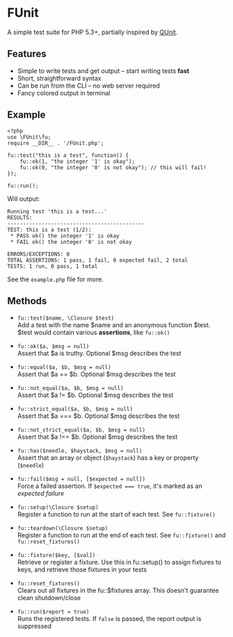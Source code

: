# FUnit

A simple test suite for PHP 5.3+, partially inspired by [QUnit](http://docs.jquery.com/QUnit).

## Features

* Simple to write tests and get output – start writing tests **fast**
* Short, straightforward syntax
* Can be run from the CLI – no web server required
* Fancy colored output in terminal

## Example

	<?php
	use \FUnit\fu;
	require __DIR__ . '/FUnit.php';

	fu::test("this is a test", function() {
		fu::ok(1, "the integer '1' is okay");
		fu::ok(0, "the integer '0' is not okay"); // this will fail!
	});

	fu::run();

Will output:

	Running test 'this is a test...'
	RESULTS:
	--------------------------------------------
	TEST: this is a test (1/2):
	 * PASS ok() the integer '1' is okay
	 * FAIL ok() the integer '0' is not okay

	ERRORS/EXCEPTIONS: 0
	TOTAL ASSERTIONS: 1 pass, 1 fail, 0 expected fail, 2 total
	TESTS: 1 run, 0 pass, 1 total

See the `example.php` file for more.


## Methods

* `fu::test($name, \Closure $test)`    
  Add a test with the name $name and an anonymous function $test. $test would contain various **assertions**, like `fu::ok()`

* `fu::ok($a, $msg = null)`    
  Assert that $a is truthy. Optional $msg describes the test

* `fu::equal($a, $b, $msg = null)`    
  Assert that $a == $b. Optional $msg describes the test

* `fu::not_equal($a, $b, $msg = null)`    
  Assert that $a != $b. Optional $msg describes the test

* `fu::strict_equal($a, $b, $msg = null)`    
  Assert that $a === $b. Optional $msg describes the test

* `fu::not_strict_equal($a, $b, $msg = null)`    
  Assert that $a !== $b. Optional $msg describes the test

* `fu::has($needle, $haystack, $msg = null)`    
  Assert that an array or object (`$haystack`) has a key or property (`$needle`)

* `fu::fail($msg = null, [$expected = null])`    
  Force a failed assertion. If `$expected === true`, it's marked as an *expected failure*

* `fu::setup(\Closure $setup)`    
  Register a function to run at the start of each test. See `fu::fixture()`

* `fu::teardown(\Closure $setup)`    
  Register a function to run at the end of each test. See `fu::fixture()` and `fu::reset_fixtures()`

* `fu::fixture($key, [$val])`    
  Retrieve or register a fixture. Use this in fu::setup() to assign fixtures to keys, and retrieve those fixtures in your tests

* `fu::reset_fixtures()`    
  Clears out all fixtures in the fu::$fixtures array. This doesn't guarantee clean shutdown/close

* `fu::run($report = true)`    
  Runs the registered tests. If `false` is passed, the report output is suppressed